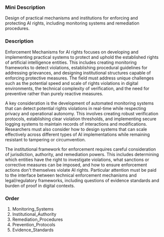 ### Mini Description

Design of practical mechanisms and institutions for enforcing and protecting AI rights, including monitoring systems and remediation procedures.

### Description

Enforcement Mechanisms for AI rights focuses on developing and implementing practical systems to protect and uphold the established rights of artificial intelligence entities. This includes creating monitoring frameworks to detect violations, establishing procedural guidelines for addressing grievances, and designing institutional structures capable of enforcing protective measures. The field must address unique challenges such as the potential speed and scale of rights violations in digital environments, the technical complexity of verification, and the need for preventive rather than purely reactive measures.

A key consideration is the development of automated monitoring systems that can detect potential rights violations in real-time while respecting privacy and operational autonomy. This involves creating robust verification protocols, establishing clear violation thresholds, and implementing secure logging systems to maintain records of interactions and modifications. Researchers must also consider how to design systems that can scale effectively across different types of AI implementations while remaining resistant to tampering or circumvention.

The institutional framework for enforcement requires careful consideration of jurisdiction, authority, and remediation powers. This includes determining which entities have the right to investigate violations, what sanctions or corrective measures can be imposed, and how to ensure enforcement actions don't themselves violate AI rights. Particular attention must be paid to the interface between technical enforcement mechanisms and legal/regulatory frameworks, including questions of evidence standards and burden of proof in digital contexts.

### Order

1. Monitoring_Systems
2. Institutional_Authority
3. Remediation_Procedures
4. Prevention_Protocols
5. Evidence_Standards
